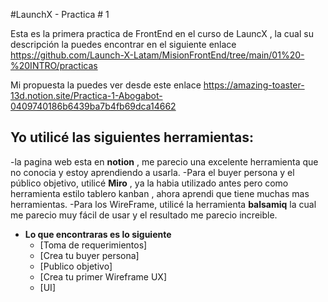 
#LaunchX - Practica # 1 

Esta es la primera practica de FrontEnd en el curso de LauncX , la cual su descripción la puedes encontrar en el siguiente enlace
https://github.com/Launch-X-Latam/MisionFrontEnd/tree/main/01%20-%20INTRO/practicas

Mi propuesta la puedes ver desde este enlace
https://amazing-toaster-13d.notion.site/Practica-1-Abogabot-0409740186b6439ba7b4fb69dca14662

## **Yo utilicé las siguientes herramientas:**

-la pagina web esta en **notion** , me parecio una excelente herramienta que no conocia y estoy aprendiendo a usarla.
-Para el buyer persona y el público objetivo, utilicé **Miro** , ya la habia utilizado antes pero como herramienta estilo tablero kanban , ahora aprendi que tiene muchas mas herramientas.
-Para los WireFrame, utilicé la herramienta **balsamiq** la cual me parecio muy fácil de usar y el resultado me parecio increible.


- **Lo que encontraras es lo siguiente**
  - [Toma de requerimientos]
  - [Crea tu buyer persona]
  - [Publico objetivo]
  - [Crea tu primer Wireframe UX]
  - [UI]
  
  
